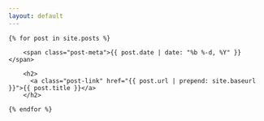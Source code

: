 ```yaml
---
layout: default
---
```


<div class="home">

  <!-- <h1 class="page-heading">Posts</h1> -->


    {% for post in site.posts %}

        <span class="post-meta">{{ post.date | date: "%b %-d, %Y" }}</span>

        <h2>
          <a class="post-link" href="{{ post.url | prepend: site.baseurl }}">{{ post.title }}</a>
        </h2>

    {% endfor %}


</div>
